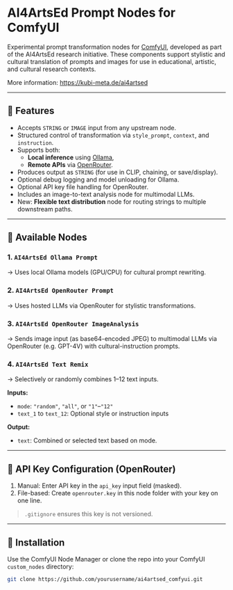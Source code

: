 # AI4ArtsEd Prompt Nodes for ComfyUI

Experimental prompt transformation nodes for [ComfyUI](https://github.com/comfyanonymous/ComfyUI), developed as part of the AI4ArtsEd research initiative. These components support stylistic and cultural translation of prompts and images for use in educational, artistic, and cultural research contexts.

More information: https://kubi-meta.de/ai4artsed

---

## 🔧 Features

- Accepts `STRING` or `IMAGE` input from any upstream node.
- Structured control of transformation via `style_prompt`, `context`, and `instruction`.
- Supports both:
  - **Local inference** using [Ollama](https://ollama.com/),
  - **Remote APIs** via [OpenRouter](https://openrouter.ai/).
- Produces output as `STRING` (for use in CLIP, chaining, or save/display).
- Optional debug logging and model unloading for Ollama.
- Optional API key file handling for OpenRouter.
- Includes an image-to-text analysis node for multimodal LLMs.
- New: **Flexible text distribution** node for routing strings to multiple downstream paths.

---

## 🧹 Available Nodes

### 1. `AI4ArtsEd Ollama Prompt`
→ Uses local Ollama models (GPU/CPU) for cultural prompt rewriting.

### 2. `AI4ArtsEd OpenRouter Prompt`
→ Uses hosted LLMs via OpenRouter for stylistic transformations.

### 3. `AI4ArtsEd OpenRouter ImageAnalysis`
→ Sends image input (as base64-encoded JPEG) to multimodal LLMs via OpenRouter (e.g. GPT-4V) with cultural-instruction prompts.

### 4. `AI4ArtsEd Text Remix`
→ Selectively or randomly combines 1–12 text inputs.

**Inputs:**
- `mode`: `"random"`, `"all"`, or `"1"`–`"12"`
- `text_1` to `text_12`: Optional style or instruction inputs

**Output:**
- `text`: Combined or selected text based on mode.

---

## 🔐 API Key Configuration (OpenRouter)

1. Manual: Enter API key in the `api_key` input field (masked).
2. File-based: Create `openrouter.key` in this node folder with your key on one line.

> `.gitignore` ensures this key is not versioned.

---

## 🚀 Installation

Use the ComfyUI Node Manager or clone the repo into your ComfyUI `custom_nodes` directory:

```bash
git clone https://github.com/yourusername/ai4artsed_comfyui.git
